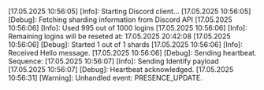 [17.05.2025 10:56:05] [Info]: Starting Discord client...
[17.05.2025 10:56:05] [Debug]: Fetching sharding information from Discord API
[17.05.2025 10:56:06] [Info]: Used 995 out of 1000 logins
[17.05.2025 10:56:06] [Info]: Remaining logins will be reseted at: 17.05.2025 20:42:08
[17.05.2025 10:56:06] [Debug]: Started 1 out of 1 shards
[17.05.2025 10:56:06] [Info]: Received Hello message.
[17.05.2025 10:56:06] [Debug]: Sending heartbeat. Sequence: 
[17.05.2025 10:56:07] [Info]: Sending Identify payload
[17.05.2025 10:56:07] [Debug]: Heartbeat acknowledged.
[17.05.2025 10:56:31] [Warning]: Unhandled event: PRESENCE_UPDATE.
